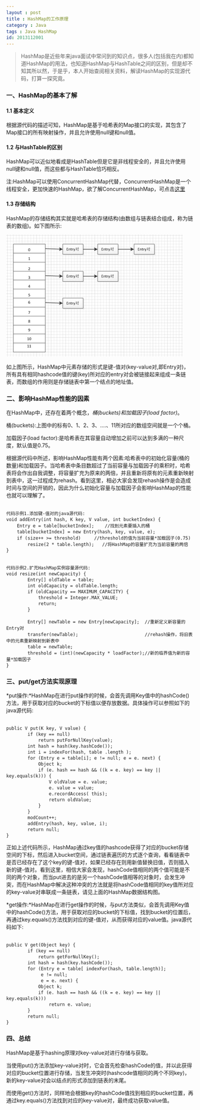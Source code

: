 ```yaml
---
layout : post
title : HashMap的工作原理
category : Java
tags : Java HashMap
id: 2013112001
---
```


> HashMap是近些年来java面试中常问到的知识点，很多人(包括我在内)都知道HashMap的用法，也知道HashMap与HashTable之间的区别，但是却不知其所以然，于是乎，本人开始查阅相关资料，解读HashMap的实现源代码，打算一探究竟。

### **一、HashMap的基本了解**

#### **1.1 基本定义**

根据源代码的描述可知，HashMap是基于哈希表的Map接口的实现，其包含了Map接口的所有映射操作，并且允许使用null键和null值。

#### **1.2 与HashTable的区别**

HashMap可以近似地看成是HashTable但是它是非线程安全的，并且允许使用null键和null值，而这些都与HashTable恰巧相反。

注:HashMap可以使用ConcurrentHashMap代替，ConcurrentHashMap是一个线程安全，更加快速的HashMap，欲了解ConcurrentHashMap，可点击[这里][concurrenthashmap]

#### **1.3 存储结构**
HashMap的存储结构其实就是哈希表的存储结构(由数组与链表结合组成，称为链表的数组)。如下图所示:

<img src="/img/posts/java/hashmap.png" alt="hashmap存储结构" />

如上图所示，HashMap中元素存储的形式是键-值对(key-value对,即Entry对)，所有具有相同hashcode值的键(key)所对应的entry对会被链接起来组成一条链表，而数组的作用则是存储链表中第一个结点的地址值。

### **二、影响HashMap性能的因素**

在HashMap中，还存在着两个概念，*桶(buckets)*和*加载因子(load factor)*。

桶(buckets):上图中的标有0、1、2、3、….、11所对应的数组空间就是一个个桶。

加载因子(load factor):是哈希表在其容量自动增加之前可以达到多满的一种尺度，默认值是0.75。

根据源代码中所述，影响HashMap性能有两个因素:哈希表中的初始化容量(桶的数量)和加载因子。当哈希表中条目数超过了当前容量与加载因子的乘积时，哈希表将会作出自我调整，将容量扩充为原来的两倍，并且重新将原有的元素重新映射到表中，这一过程成为rehash。看到这里，相必大家会发现rehash操作是会造成时间与空间的开销的，因此为什么初始化容量与加载因子会影响HashMap的性能也就可以理解了。

<pre><code>
代码示例1.添加键-值对的java源代码:
void addEntry(int hash, K key, V value, int bucketIndex) {
	Entry<K,V> e = table[bucketIndex];    //找到元素要插入的桶 
	table[bucketIndex] = new Entry<K,V>(hash, key, value, e);
    if (size++ >= threshold)     //threshold的值为当前容量*加载因子(0.75)
		resize(2 * table.length);   //将HashMap的容量扩充为当前容量的两倍
}
</code></pre>

<pre><code>
代码示例2.扩充HashMap实例容量源代码:
void resize(int newCapacity) {
        Entry[] oldTable = table;
        int oldCapacity = oldTable.length;
        if (oldCapacity == MAXIMUM_CAPACITY) {
            threshold = Integer.MAX_VALUE;
            return;
        }
 
        Entry[] newTable = new Entry[newCapacity];  //重新定义新容量的Entry对
        transfer(newTable);                         //rehash操作，将旧表中的元素重新映射到新表中
        table = newTable;
        threshold = (int)(newCapacity * loadFactor);//新的临界值为新的容量*加载因子
}
</code></pre>

### **三、put/get方法实现原理**

*put操作:*HashMap在进行put操作的时候，会首先调用Key值中的hashCode()方法，用于获取对应的bucket的下标值以便存放数据。具体操作可以参照如下的java源代码:
<pre><code>
public V put(K key, V value) {
        if (key == null)
            return putForNullKey(value);
        int hash = hash(key.hashCode());
        int i = indexFor(hash, table .length );
        for (Entry<K,V> e = table[i]; e != null; e = e. next) {
            Object k;
            if (e. hash == hash && ((k = e. key) == key || key.equals(k))) {
                V oldValue = e. value;
                e. value = value;
                e.recordAccess( this);
                return oldValue;
            }
        }
        modCount++;
        addEntry(hash, key, value, i);
        return null; 
}
</code></pre>

正如上述代码所示，HashMap通过key值的hashcode获得了对应的bucket存储空间的下标，然后进入bucket空间，通过链表遍历的方式逐个查询，看看链表中是否已经存在了这个key的键-值对，如果已经存在则用新值替换旧值，否则插入新的键-值对。看到这里，相信大家会发现，hashCode值相同的两个值可能是不同的两个对象，而当put进去的是另一个hashCode值相等的对象时，会发生冲突，而在HashMap中解决这种冲突的方法就是将hashCode值相同的key值所对应的key-value对串联成一条链表，请见上面的HashMap数据结构图。

*get操作:*HashMap在进行get操作的时候，与put方法类似，会首先调用Key值中的hashCode()方法，用于获取对应的bucket的下标值，找到bucket的位置后，再通过key.equals()方法找到对应的键-值对，从而获得对应的value值。java源代码如下:
<pre><code>
public V get(Object key) {
        if (key == null)
            return getForNullKey();
        int hash = hash(key.hashCode());
        for (Entry<K,V> e = table[ indexFor(hash, table.length)];
             e != null;
             e = e. next) {
            Object k;
            if (e. hash == hash && ((k = e. key) == key || key.equals(k)))
                return e. value;
        }
        return null;
}	
</code></pre>

### **四、总结**

HashMap是基于hashing原理对key-value对进行存储与获取。

当使用put()方法添加key-value对时，它会首先检查hashCode的值，并以此获得对应的bucket位置进行存储，当发生冲突时(hashcode值相同的两个不同key)，新的key-value对会以结点的形式添加到链表的末尾。

而使用get()方法时，同样地会根据key的hashCode值找到相应的bucket位置，再通过key.equals()方法找到对应的key-value对，最终成功获取value值。

[concurrenthashmap]: http://www.blogjava.net/wuxufeng8080/articles/152238.html
